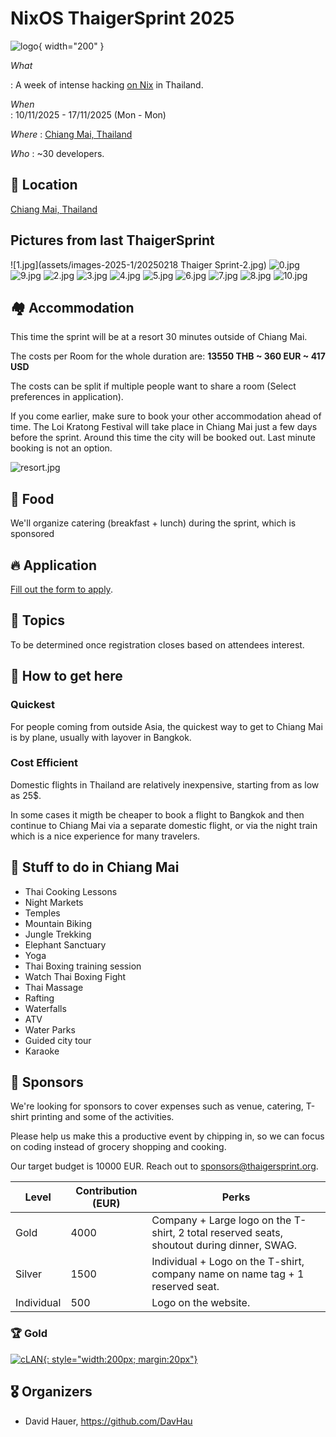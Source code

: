 # NixOS ThaigerSprint 2025

![logo](assets/chatgpt-logo-small.webp){ width="200" }

*What*

:    A week of intense hacking [on Nix](https://nix.dev) in Thailand.

*When*          
:    10/11/2025 - 17/11/2025 (Mon - Mon)  

*Where*
:    [Chiang Mai, Thailand](https://maps.app.goo.gl/fPWbJqoz32Hisu3R9)

*Who* 
:    ~30 developers.

## 📍 Location

[Chiang Mai, Thailand](https://maps.app.goo.gl/fPWbJqoz32Hisu3R9)

## Pictures from last ThaigerSprint

![1.jpg](assets/images-2025-1/20250218 Thaiger Sprint-2.jpg)
![0.jpg](assets/images-2025-1/20250214_191506.jpg)
![9.jpg](assets/images-2025-1/IMG_3239.jpeg)
![2.jpg](assets/images-2025-1/DSCF3538.jpg)
![3.jpg](assets/images-2025-1/DSCF4745.jpg)
![4.jpg](assets/images-2025-1/DSCF4831.jpg)
![5.jpg](assets/images-2025-1/DSCF4938.jpg)
![6.jpg](assets/images-2025-1/DSCF4950.jpg)
![7.jpg](assets/images-2025-1/DSCF4998.jpg)
![8.jpg](assets/images-2025-1/DSCF5037_1.jpg)
![10.jpg](assets/images-2025-1/PXL_20250214_020505757.jpg)

## 🏘️ Accommodation

This time the sprint will be at a resort 30 minutes outside of Chiang Mai.

The costs per Room for the whole duration are: **13550 THB ~ 360 EUR ~ 417 USD**

The costs can be split if multiple people want to share a room (Select preferences in application).

If you come earlier, make sure to book your other accommodation ahead of time.
The Loi Kratong Festival will take place in Chiang Mai just a few days before the sprint.
Around this time the city will be booked out. Last minute booking is not an option.

![resort.jpg](assets/mountain-view.jpg)

## 🍲 Food

We'll organize catering (breakfast + lunch) during the sprint, which is sponsored

## 🔥 Application

[Fill out the form to apply](https://cryptpad.fr/form/#/2/form/view/fRNxfk64AEt-fd1vAKq2laqNvCjXNeTPv2HIDk-7Vu4/).

<!-- Registration closed.
You'll be notified soon if you're part of the sprint. -->

## 🧵 Topics

To be determined once registration closes based on attendees interest.

## 🛬 How to get here

### Quickest
For people coming from outside Asia, the quickest way to get to Chiang Mai is by plane, usually with layover in Bangkok.

### Cost Efficient
Domestic flights in Thailand are relatively inexpensive, starting from as low as 25$.

In some cases it migth be cheaper to book a flight to Bangkok and then continue to Chiang Mai via a separate domestic flight, or via the night train which is a nice experience for many travelers.

## 🥳 Stuff to do in Chiang Mai

- Thai Cooking Lessons
- Night Markets
- Temples
- Mountain Biking
- Jungle Trekking
- Elephant Sanctuary
- Yoga
- Thai Boxing training session
- Watch Thai Boxing Fight
- Thai Massage
- Rafting
- Waterfalls
- ATV
- Water Parks
- Guided city tour
- Karaoke

<!-- See [Activities](./activities.md) for the full list. -->

## 💙 Sponsors


We're looking for sponsors to cover expenses such as venue, catering, T-shirt printing and some of the activities.

Please help us make this a productive event by chipping in, so we can focus on coding instead of grocery shopping and cooking.

Our target budget is 10000 EUR. Reach out to [sponsors@thaigersprint.org](mailto:sponsors@thaigersprint.org).

| Level      | Contribution (EUR) | Perks                        |
|------------|--------------------|--------------------------------------------------------------------------------------------|
| Gold       | 4000               | Company + Large logo on the T-shirt, 2 total reserved seats, shoutout during dinner, SWAG. |
| Silver     | 1500               | Individual + Logo on the T-shirt, company name on name tag + 1 reserved seat.              |
| Individual | 500                | Logo on the website.                                                                       |

### 🏆 Gold
[![cLAN](./assets/logos/clan-stickers-logo-black-a01.png){: style="width:200px; margin:20px"}](https://clan.lol)
<!-- ![casper](./assets/logos/casper.svg){: style="width:400px; margin:20px"} -->

<!-- ### 🏢 Silver -->

<!-- ![nixos](./assets/logos/nixos.svg){: style="width:400px; margin:20px"}
[![numtide](./assets/logos/numtide-logo.svg){: style="width:400px; margin:20px"}](https://numtide.com) -->

<!-- ### 💻 Individual -->

<!-- ![Florian Friesdorf](./assets/logos/chaoflow.svg){: style="width:400px; margin:20px"} -->


<!-- ## 🧑 Participants
- Adam Hoese
- David Hauer
- Domen Kožar
- espes
- Florian Friesdorf
- Florian Klink
- Fritz Otlinghaus
- Jacek Galowicz
- Jaka Hudoklin
- Johannes Kirschbauer
- lassulus
- Luis Hebendanz
- Marijan Petričević
- Matthew Croughan
- Michael Schneider
- Paul Harvey
- Peter Kolloch
- Phanupong Janthapoon
- Shahar "Dawn" Or
- toastal
- Vincent Ambo -->

## 🎖️ Organizers

- David Hauer, https://github.com/DavHau
